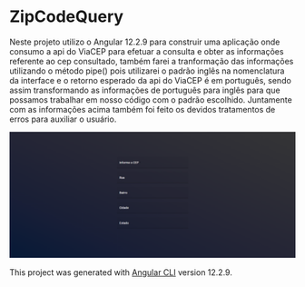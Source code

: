 # ZipCodeQuery

Neste projeto utilizo o Angular 12.2.9 para construir uma aplicação onde consumo a api do ViaCEP para efetuar a consulta e obter as informações referente ao cep consultado, também farei a tranformação das informações utilizando o método pipe() pois utilizarei o padrão inglês na nomenclatura da interface e o retorno esperado da api do ViaCEP é em português, sendo assim transformando as informações de português para inglês para que possamos trabalhar em nosso código com o padrão escolhido. Juntamente com as informações acima também foi feito os devidos tratamentos de erros para auxiliar o usuário.

![alt text](https://github.com/brendogomes/zipCode-query/blob/master/img/img-form.png?raw=true)

This project was generated with [Angular CLI](https://github.com/angular/angular-cli) version 12.2.9.
